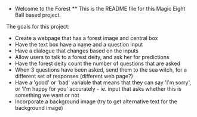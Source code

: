 * Welcome to the Forest 
** This is the README file for this Magic Eight Ball based project.

The goals for this project:
   - Create a webpage that has a forest image and central box
   - Have the text box have a name and a question input
   - Have a dialogue that changes based on the inputs
   - Allow users to talk to a forest deity, and ask her for predictions
   - Have the forest deity count the number of questions that are asked
   - When 3 questions have been asked, send them to the sea witch, for a different set of responses (different web page?)
   - Have a 'good' or 'bad' variable that means that they can say 'I'm sorry', or 'I'm happy for you' accurately - ie. input that asks whether this is something we want or not
   - Incorporate a background image (try to get alternative text for the background image)
